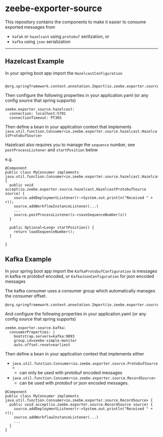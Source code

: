 # zeebe-exporter-source

This repository contains the components to make it easier to consume exported messages from
* `kafak` or `hazelcast` using `protobuf` serilization, or
* `kafka` using `json` serialization

---

## Hazelcast Example

In your spring boot app import the `HazelcastConfiguration`

```

@org.springframework.context.annotation.Import(io.zeebe.exporter.source.hazelcast.HazelcastConfiguration)

```

Then configure the following properties in your application.yaml (or any config source that spring supports)

```
zeebe.exporter.source.hazelcast:
  connection: localhost:5701
  connectionTimeout: PT30S
```

Then define a bean in your application context that implements ```java.util.function.Consumer<io.zeebe.exporter.source.hazelcast.HazelcastProtobufSource>```

Hazelcast also requires you to manage the `sequence` number, see `postProcessListener` and `startPosition` below

e.g.

```
@Component
public class MyConsumer implements java.util.function.Consumer<io.zeebe.exporter.source.hazelcast.HazelcastProtobufSource> {
  public void accept(io.zeebe.exporter.source.hazelcast.HazelcastProtobufSource source) {
    source.addDeploymentListener(r->System.out.println("Received " + r));
    source.addWorkflowInstanceListener(...)
    ...
    source.postProcessListener(s->saveSequenceNumber(s))
  }

  public Optional<Long> startPosition() {
    return loadSequenceNumber();
  }

}
```



## Kafka Example

In your spring boot app import the `KafkaProtobufConfiguration` is messages in kafka re protobuf encoded, or `KafkaJsonConfiguration` for json encoded messages

The kafka consumer uses a consumer group which automatically manages the consumer offset.

```
@org.springframework.context.annotation.Import(io.zeebe.exporter.source.kafka.KafkaProtobufConfiguration)
```

And configure the following properties in your application.yaml (or any config source that spring supports)

```
zeebe.exporter.source.kafka:
  consumerProperties: |
    bootstrap.servers=kafka:9093
    group.id=zeebe-simple-monitor
    auto.offset.reset=earliest

```

Then define a bean in your application context that implements either

* ```java.util.function.Consumer<io.zeebe.exporter.source.ProtobufSource>```
  * can only be used with protobuf encoded messages
* ```java.util.function.Consumer<io.zeebe.exporter.source.RecordSource>```
  * can be used with protobuf or json encoded messages. 

```
@Component
public class MyConsumer implements java.util.function.Consumer<io.zeebe.exporter.source.RecordSource> {
  public void accept(io.zeebe.exporter.source.RecordSource source) {
    source.addDeploymentListener(r->System.out.println("Received " + r));
    source.addWorkflowInstanceListener(...)
    ...
  }
}
```